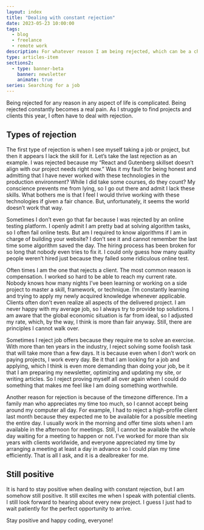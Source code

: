 ```yaml
---
layout: index
title: "Dealing with constant rejection"
date: 2023-05-23 10:00:00
tags:
  - blog
  - freelance
  - remote work
description: For whatever reason I am being rejected, which can be a challenging and painful experience, I remain optimistic about the right opportunity.
type: articles-item
sections2:
  - type: banner-beta
    banner: newsletter
    animate: true
series: Searching for a job
---
```


Being rejected for any reason in any aspect of life is complicated. Being rejected constantly becomes a real pain. As I struggle to find projects and clients this year, I often have to deal with rejection.

## Types of rejection

The first type of rejection is when I see myself taking a job or project, but then it appears I lack the skill for it. Let’s take the last rejection as an example. I was rejected because my “React and Gutenberg skillset doesn’t align with our project needs right now.” Was it my fault for being honest and admitting that I have never worked with these technologies in the production environment? While I did take some courses, do they count? My conscience prevents me from lying, so I go out there and admit I lack these skills. What bothers me is that I feel I would thrive working with these technologies if given a fair chance. But, unfortunately, it seems the world doesn’t work that way.

Sometimes I don’t even go that far because I was rejected by an online testing platform. I openly admit I am pretty bad at solving algorithm tasks, so I often fail online tests. But am I required to know algorithms if I am in charge of building your website? I don’t see it and cannot remember the last time some algorithm saved the day. The hiring process has been broken for so long that nobody even tries to fix it. I could only guess how many quality people weren’t hired just because they failed some ridiculous online test.

Often times I am the one that rejects a client. The most common reason is compensation. I worked so hard to be able to reach my current rate. Nobody knows how many nights I’ve been learning or working on a side project to master a skill, framework, or technique. I’m constantly learning and trying to apply my newly acquired knowledge whenever applicable. Clients often don’t even realize all aspects of the delivered project. I am never happy with my average job, so I always try to provide top solutions. I am aware that the global economic situation is far from ideal, so I adjusted my rate, which, by the way, I think is more than fair anyway. Still, there are principles I cannot walk over.

Sometimes I reject job offers because they require me to solve an exercise. With more than ten years in the industry, I reject solving some foolish task that will take more than a few days. It is because even when I don’t work on paying projects, I work every day. Be it that I am looking for a job and applying, which I think is even more demanding than doing your job, be it that I am preparing my newsletter, optimizing and updating my site, or writing articles. So I reject proving myself all over again when I could do something that makes me feel like I am doing something worthwhile.

Another reason for rejection is because of the timezone difference. I’m a family man who appreciates my time too much, so I cannot accept being around my computer all day. For example, I had to reject a high-profile client last month because they expected me to be available for a possible meeting the entire day. I usually work in the morning and offer time slots when I am available in the afternoon for meetings. Still, I cannot be available the whole day waiting for a meeting to happen or not. I’ve worked for more than six years with clients worldwide, and everyone appreciated my time by arranging a meeting at least a day in advance so I could plan my time efficiently. That is all I ask, and it is a dealbreaker for me.

## Still positive

It is hard to stay positive when dealing with constant rejection, but I am somehow still positive. It still excites me when I speak with potential clients. I still look forward to hearing about every new project. I guess I just had to wait patiently for the perfect opportunity to arrive.

Stay positive and happy coding, everyone!
